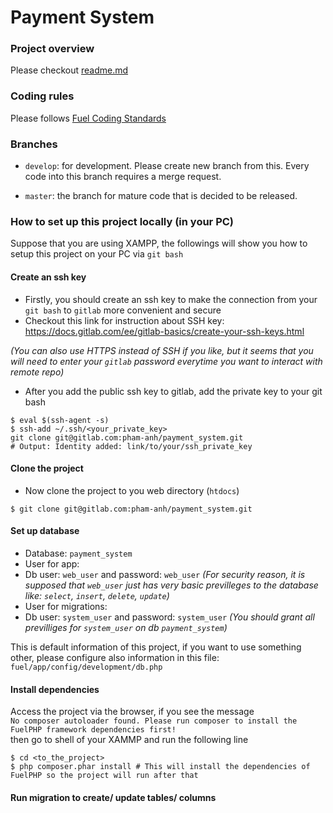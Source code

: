 # Payment System

### Project overview

Please checkout [readme.md](https://gitlab.com/pham-anh/payment_system/blob/develop/README.md)

### Coding rules

Please follows [Fuel Coding Standards](http://fuelphp.com/docs/general/coding_standards.html)

### Branches

* `develop`: for development. Please create new branch from this. Every code into this branch requires a merge request.

* `master`: the branch for mature code that is decided to be released.

### How to set up this project locally (in your PC)

Suppose that you are using XAMPP, the followings will show you how to setup this project on your PC via `git bash`

#### Create an ssh key

* Firstly, you should create an ssh key to make the connection from your `git bash` to `gitlab` more convenient and secure
 * Checkout this link for instruction about SSH key: https://docs.gitlab.com/ee/gitlab-basics/create-your-ssh-keys.html
          
_(You can also use HTTPS instead of SSH if you like, but it seems that you will need to enter your `gitlab` password everytime you want to interact with remote repo)_

* After you add the public ssh key to gitlab, add the private key to your git bash

```shell
$ eval $(ssh-agent -s)
$ ssh-add ~/.ssh/<your_private_key>
git clone git@gitlab.com:pham-anh/payment_system.git
# Output: Identity added: link/to/your/ssh_private_key
```

#### Clone the project

* Now clone the project to you web directory (`htdocs`)

```shell
$ git clone git@gitlab.com:pham-anh/payment_system.git
```

#### Set up database

* Database: `payment_system`
* User for app:
 * Db user: `web_user` and password: `web_user`
_(For security reason, it is supposed that `web_user` just has very basic previlleges to the database like: `select`, `insert`, `delete`, `update`)_
* User for migrations:
 * Db user: `system_user` and password: `system_user`
_(You should grant all previlliges for `system_user` on db `payment_system`)_

This is default information of this project, if you want to use something other, please configure also information in this file: `fuel/app/config/development/db.php`

#### Install dependencies

Access the project via the browser, if you see the message    
`No composer autoloader found. Please run composer to install the FuelPHP framework dependencies first!`    
then go to shell of your XAMMP and run the following line

```shell
$ cd <to_the_project>
$ php composer.phar install # This will install the dependencies of FuelPHP so the project will run after that
```

#### Run migration to create/ update tables/ columns